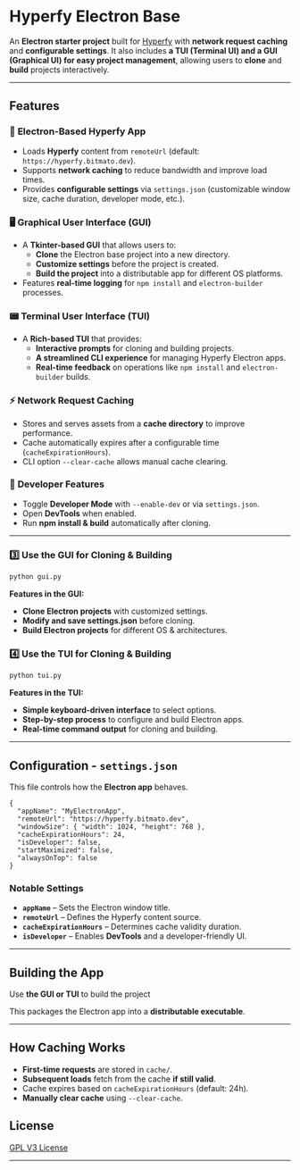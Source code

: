 

# **Hyperfy Electron Base**
An **Electron starter project** built for [Hyperfy](https://hyperfy.io/) with **network request caching** and **configurable settings**. It also includes **a TUI (Terminal UI) and a GUI (Graphical UI) for easy project management**, allowing users to **clone** and **build** projects interactively.

---

## **Features**

### 🚀 **Electron-Based Hyperfy App**
- Loads **Hyperfy** content from `remoteUrl` (default: `https://hyperfy.bitmato.dev`).
- Supports **network caching** to reduce bandwidth and improve load times.
- Provides **configurable settings** via `settings.json` (customizable window size, cache duration, developer mode, etc.).

### 🖥️ **Graphical User Interface (GUI)**
- A **Tkinter-based GUI** that allows users to:
  - **Clone** the Electron base project into a new directory.
  - **Customize settings** before the project is created.
  - **Build the project** into a distributable app for different OS platforms.
- Features **real-time logging** for `npm install` and `electron-builder` processes.

### 📟 **Terminal User Interface (TUI)**
- A **Rich-based TUI** that provides:
  - **Interactive prompts** for cloning and building projects.
  - **A streamlined CLI experience** for managing Hyperfy Electron apps.
  - **Real-time feedback** on operations like `npm install` and `electron-builder` builds.

### ⚡ **Network Request Caching**
- Stores and serves assets from a **cache directory** to improve performance.
- Cache automatically expires after a configurable time (`cacheExpirationHours`).
- CLI option `--clear-cache` allows manual cache clearing.

### 🔧 **Developer Features**
- Toggle **Developer Mode** with `--enable-dev` or via `settings.json`.
- Open **DevTools** when enabled.
- Run **npm install & build** automatically after cloning.

---

### **3️⃣ Use the GUI for Cloning & Building**
```bash
python gui.py
```
**Features in the GUI:**
- **Clone Electron projects** with customized settings.
- **Modify and save settings.json** before cloning.
- **Build Electron projects** for different OS & architectures.

### **4️⃣ Use the TUI for Cloning & Building**
```bash
python tui.py
```
**Features in the TUI:**
- **Simple keyboard-driven interface** to select options.
- **Step-by-step process** to configure and build Electron apps.
- **Real-time command output** for cloning and building.

---

## **Configuration - `settings.json`**
This file controls how the **Electron app** behaves.

```jsonc
{
  "appName": "MyElectronApp",
  "remoteUrl": "https://hyperfy.bitmato.dev",
  "windowSize": { "width": 1024, "height": 768 },
  "cacheExpirationHours": 24,
  "isDeveloper": false,
  "startMaximized": false,
  "alwaysOnTop": false
}
```
### **Notable Settings**
- **`appName`** – Sets the Electron window title.
- **`remoteUrl`** – Defines the Hyperfy content source.
- **`cacheExpirationHours`** – Determines cache validity duration.
- **`isDeveloper`** – Enables **DevTools** and a developer-friendly UI.

---

## **Building the App**
Use **the GUI or TUI** to build the project

This packages the Electron app into a **distributable executable**.

---

## **How Caching Works**
- **First-time requests** are stored in `cache/`.
- **Subsequent loads** fetch from the cache **if still valid**.
- Cache expires based on `cacheExpirationHours` (default: 24h).
- **Manually clear cache** using `--clear-cache`.

## **License**
[GPL V3 License](https://www.gnu.org/licenses/gpl-3.0.en.html)

---
